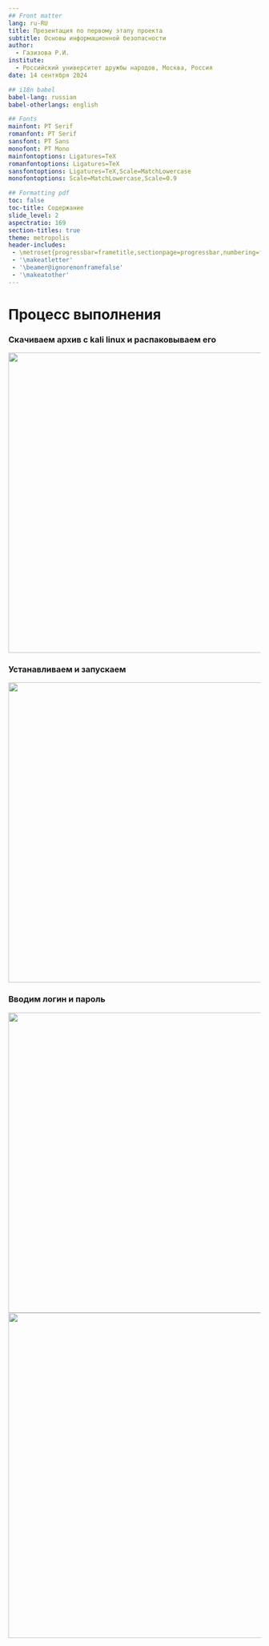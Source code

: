 ```yaml
---
## Front matter
lang: ru-RU
title: Презентация по первому этапу проекта
subtitle: Основы информационной безопасности
author:
  - Газизова Р.И.
institute:
  - Российский университет дружбы народов, Москва, Россия
date: 14 сентября 2024

## i18n babel
babel-lang: russian
babel-otherlangs: english

## Fonts
mainfont: PT Serif
romanfont: PT Serif
sansfont: PT Sans
monofont: PT Mono
mainfontoptions: Ligatures=TeX
romanfontoptions: Ligatures=TeX
sansfontoptions: Ligatures=TeX,Scale=MatchLowercase
monofontoptions: Scale=MatchLowercase,Scale=0.9

## Formatting pdf
toc: false
toc-title: Содержание
slide_level: 2
aspectratio: 169
section-titles: true
theme: metropolis
header-includes:
 - \metroset{progressbar=frametitle,sectionpage=progressbar,numbering=fraction}
 - '\makeatletter'
 - '\beamer@ignorenonframefalse'
 - '\makeatother'
---
```



# Процесс выполнения

### Скачиваем архив с kali linux и распаковываем его

<img src="D:\Изображения\16.png"  width="600">

### Устанавливаем и запускаем

<img src="D:\Изображения\17.png"  width="600">

### Вводим логин и пароль

<img src="D:\Изображения\14.png"  width="600">



<img src="D:\Изображения\15.png"  width="650">

